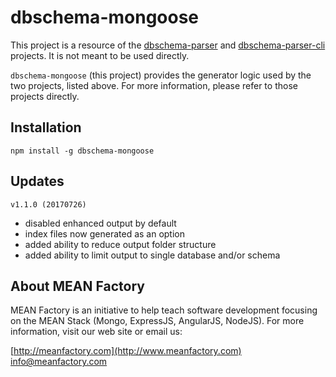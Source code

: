# dbschema-mongoose

This project is a resource of the [dbschema-parser](https://github.com/MEANFactory/dbschema-parser) and [dbschema-parser-cli](https://github.com/MEANFactory/dbschema-parser-cli) projects.  It is not meant to be used directly.

`dbschema-mongoose` (this project) provides the generator logic used by the two projects, listed above.  For more information, please refer to those projects directly.

## Installation

`npm install -g dbschema-mongoose`

## Updates

`v1.1.0 (20170726)`  
- disabled enhanced output by default  
- index files now generated as an option  
- added ability to reduce output folder structure    
- added ability to limit output to single database and/or schema


## About MEAN Factory

MEAN Factory is an initiative to help teach software development focusing on the MEAN Stack (Mongo, ExpressJS, AngularJS, NodeJS).  For more information, visit our web site or email us:  

[http://meanfactory.com](http://www.meanfactory.com)  
[info@meanfactory.com](mailto:info@meanfactory.com)  
